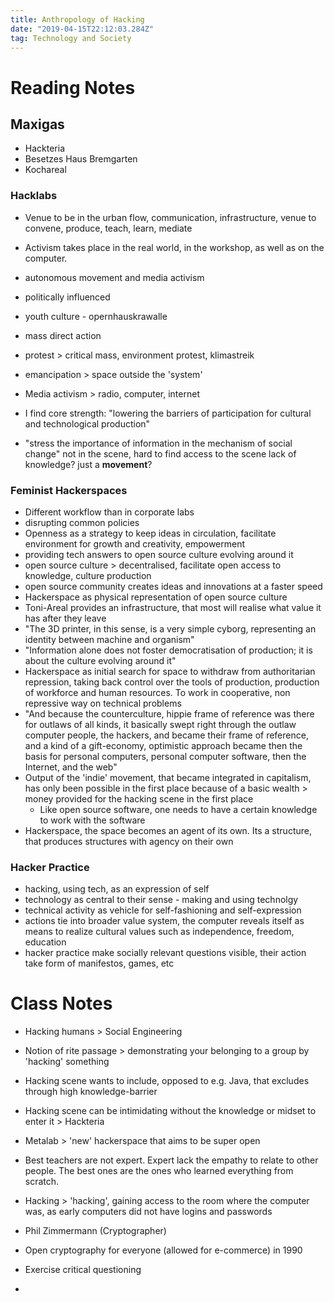 ```yaml
---
title: Anthropology of Hacking
date: "2019-04-15T22:12:03.284Z"
tag: Technology and Society
---
```

# Reading Notes
## Maxigas
- Hackteria
- Besetzes Haus Bremgarten
- Kochareal
### Hacklabs
- Venue to be in the urban flow, communication, infrastructure, venue to convene, produce, teach, learn, mediate
- Activism takes place in the real world, in the workshop, as well as on the computer.
- autonomous movement and media activism
- politically influenced
- youth culture - opernhauskrawalle
- mass direct action
- protest \> critical mass, environment protest, klimastreik
- emancipation \> space outside the 'system'
- Media activism \> radio, computer, internet

- I find core strength: "lowering the barriers of participation for cultural and technological production"
- "stress the importance of information in the mechanism of social change"
not in the scene, hard to find access to the scene
lack of knowledge? just a **movement**?

### Feminist Hackerspaces
- Different workflow than in corporate labs
- disrupting common policies
- Openness as a strategy to keep ideas in circulation, facilitate environment for growth and creativity, empowerment
- providing tech answers to open source culture evolving around it
- open source culture \> decentralised, facilitate open access to knowledge, culture production
- open source community creates ideas and innovations at a faster speed
- Hackerspace as physical representation of open source culture
- Toni-Areal provides an infrastructure, that most will realise what value it has after they leave
- "The 3D printer, in this sense, is a very simple cyborg, representing an identity between machine and organism"
- "Information alone does not foster democratisation of production; it is about the culture evolving around it"
- Hackerspace as initial search for space to withdraw from authoritarian repression, taking back control over the tools of production, production of workforce and human resources. To work in cooperative, non repressive way on technical problems
- "And because the counterculture, hippie frame of reference was there for outlaws of all kinds, it basically swept right through the outlaw computer people, the hackers, and became their frame of reference, and a kind of a gift-economy, optimistic approach became then the basis for personal computers, personal computer software, then the Internet, and the web"
- Output of the 'indie' movement, that became integrated in capitalism, has only been possible in the first place because of a basic wealth \> money provided for the hacking scene in the first place
	- Like open source software, one needs to have a certain knowledge to work with the software
- Hackerspace, the space becomes an agent of its own. Its a structure, that produces structures with agency on their own

### Hacker Practice
- hacking, using tech, as an expression of self
- technology as central to their sense - making and using technolgy
- technical activity as vehicle for self-fashioning and self-expression
- actions tie into broader value system, the computer reveals itself as means to realize cultural values such as independence, freedom, education
- hacker practice make socially relevant questions visible, their action take form of manifestos, games, etc


# Class Notes
- Hacking humans \> Social Engineering
- Notion of rite passage \> demonstrating your belonging to a group by 'hacking' something
- Hacking scene wants to include, opposed to e.g. Java, that excludes through high knowledge-barrier
- Hacking scene can be intimidating without the knowledge or midset to enter it \> Hackteria
- Metalab \> 'new' hackerspace that aims to be super open
- Best teachers are not expert. Expert lack the empathy to relate to other people. The best ones are the ones who learned everything from scratch.
- Hacking \> 'hacking', gaining access to the room where the computer was, as early computers did not have logins and passwords

- Phil Zimmermann (Cryptographer)
- Open cryptography for everyone (allowed for e-commerce) in 1990

- Exercise critical questioning
-

